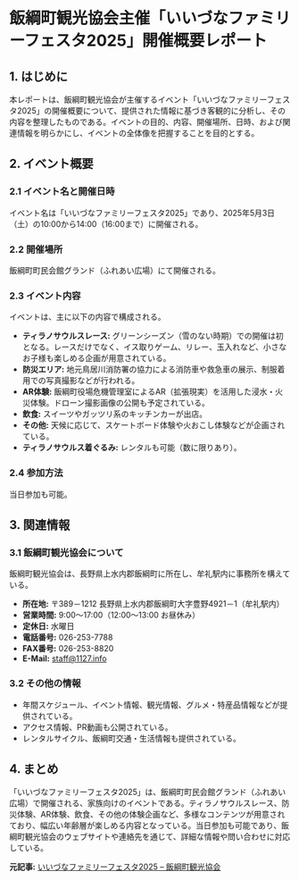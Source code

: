 # 飯綱町観光協会主催「いいづなファミリーフェスタ2025」開催概要レポート

## 1. はじめに

本レポートは、飯綱町観光協会が主催するイベント「いいづなファミリーフェスタ2025」の開催概要について、提供された情報に基づき客観的に分析し、その内容を整理したものである。イベントの目的、内容、開催場所、日時、および関連情報を明らかにし、イベントの全体像を把握することを目的とする。

## 2. イベント概要

### 2.1 イベント名と開催日時

イベント名は「いいづなファミリーフェスタ2025」であり、2025年5月3日（土）の10:00から14:00（16:00まで）に開催される。

### 2.2 開催場所

飯綱町町民会館グランド（ふれあい広場）にて開催される。

### 2.3 イベント内容

イベントは、主に以下の内容で構成される。

* **ティラノサウルスレース:** グリーンシーズン（雪のない時期）での開催は初となる。レースだけでなく、イス取りゲーム、リレー、玉入れなど、小さなお子様も楽しめる企画が用意されている。
* **防災エリア:** 地元鳥居川消防署の協力による消防車や救急車の展示、制服着用での写真撮影などが行われる。
* **AR体験:** 飯綱町役場危機管理室によるAR（拡張現実）を活用した浸水・火災体験。ドローン撮影画像の公開も予定されている。
* **飲食:** スイーツやガッツリ系のキッチンカーが出店。
* **その他:** 天候に応じて、スケートボード体験や火おこし体験などが企画されている。
* **ティラノサウルス着ぐるみ:** レンタルも可能（数に限りあり）。

### 2.4 参加方法

当日参加も可能。

## 3. 関連情報

### 3.1 飯綱町観光協会について

飯綱町観光協会は、長野県上水内郡飯綱町に所在し、牟礼駅内に事務所を構えている。

* **所在地:** 〒389－1212 長野県上水内郡飯綱町大字豊野4921－1（牟礼駅内）
* **営業時間:** 9:00～17:00（12:00～13:00 お昼休み）
* **定休日:** 水曜日
* **電話番号:** 026-253-7788
* **FAX番号:** 026-253-8820
* **E-Mail:** staff@1127.info

### 3.2 その他の情報

* 年間スケジュール、イベント情報、観光情報、グルメ・特産品情報などが提供されている。
* アクセス情報、PR動画も公開されている。
* レンタルサイクル、飯綱町交通・生活情報も提供されている。

## 4. まとめ

「いいづなファミリーフェスタ2025」は、飯綱町町民会館グランド（ふれあい広場）で開催される、家族向けのイベントである。ティラノサウルスレース、防災体験、AR体験、飲食、その他の体験企画など、多様なコンテンツが用意されており、幅広い年齢層が楽しめる内容となっている。当日参加も可能であり、飯綱町観光協会のウェブサイトや連絡先を通じて、詳細な情報や問い合わせに対応している。



**元記事:** [いいづなファミリーフェスタ2025 – 飯綱町観光協会](https://1127.info/event/7105/)